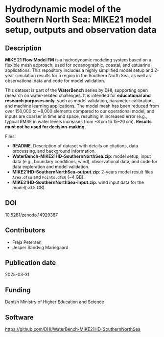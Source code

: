 # Hydrodynamic model of the Southern North Sea: MIKE21 model setup, outputs and observation data

## Description

**MIKE 21 Flow Model FM** is a hydrodynamic modeling system based on a flexible mesh approach, used for oceanographic, coastal, and estuarine applications. This repository includes a highly simplified model setup and 2-year simulation results for a region in the Southern North Sea, as well as observational data and code for model validation.

This dataset is part of the **WaterBench** series by DHI, supporting open research on water-related challenges. It is intended for **educational and research purposes only**, such as model validation, parameter calibration, and machine learning applications. The model mesh has been reduced from over 150,000 to ~8,000 elements compared to our operational model, and inputs are coarser in time and space, resulting in increased error (e.g., typical RMSE in water levels increases from ~8 cm to 15–20 cm). **Results must not be used for decision-making.**

Files:

* **README**. Description of dataset with details on citations, data processing, and background information. 
* **WaterBench-MIKE21HD-SouthernNorthSea.zip**: model setup, input data (e.g., boundary conditions, wind), observational data, and code for data exploration and model validation. 
* **MIKE21HD-SouthernNorthSea-output.zip**: 2-years model result files `Area.dfsu` and `Points.dfs0` (~4 GB).
* **MIKE21HD-SouthernNorthSea-input.zip**: wind input data for the model(~0.5 GB).


## DOI

10.5281/zenodo.14929387

## Contributors

* Freja Petersen
* Jesper Sandvig Mariegaard

## Publication date

2025-03-31

## Funding

Danish Ministry of Higher Education and Science

## Software

https://github.com/DHI/WaterBench-MIKE21HD-SouthernNorthSea